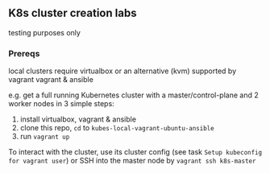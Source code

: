 ## K8s cluster creation labs
testing purposes only

### Prereqs

local clusters require virtualbox or an alternative (kvm) supported by vagrant
vagrant & ansible

e.g. get a full running Kubernetes cluster with a master/control-plane and 2 worker nodes in 3 simple steps:

1. install virtualbox, vagrant & ansible
2. clone this repo, `cd` to `kubes-local-vagrant-ubuntu-ansible`
3. run `vagrant up`

To interact with the cluster, use its cluster config (see task ```Setup kubeconfig for vagrant user```) or SSH into the master node by `vagrant ssh k8s-master`
